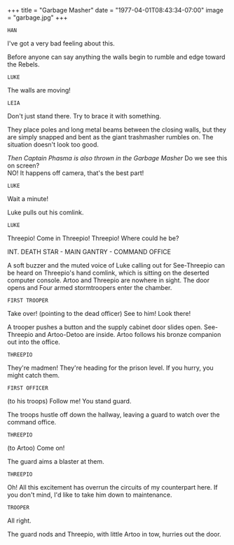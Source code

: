 +++
title = "Garbage Masher"
date = "1977-04-01T08:43:34-07:00"
image = "garbage.jpg"
+++

`HAN`

 I've got a very bad feeling about this.

Before anyone can say anything the walls begin to rumble and edge toward the Rebels.

`LUKE`

 The walls are moving!

`LEIA`

 Don't just stand there. Try to brace it with something.

They place poles and long metal beams between the closing walls, but they are simply snapped and bent as the giant trashmasher rumbles on. The situation doesn't look too good.

*Then Captain Phasma is also thrown in the Garbage Masher*
Do we see this on screen?  
NO!  It happens off camera, that's the best part!

`LUKE`

 Wait a minute!

Luke pulls out his comlink.

`LUKE`

 Threepio! Come in Threepio! Threepio! Where could he be?

INT. DEATH STAR - MAIN GANTRY - COMMAND OFFICE

A soft buzzer and the muted voice of Luke calling out for See-Threepio can be heard on Threepio's hand comlink, which is sitting on the deserted computer console. Artoo and Threepio are nowhere in sight. The door opens and Four armed stormtroopers enter the chamber.


`FIRST TROOPER`

 Take over! (pointing to the dead officer) See to him! Look there!

A trooper pushes a button and the supply cabinet door slides open. See-Threepio and Artoo-Detoo are inside. Artoo follows his bronze companion out into the office.

`THREEPIO`

 They're madmen! They're heading for the prison level. If you hurry, you might catch them.

`FIRST OFFICER`

 (to his troops) Follow me! You stand guard.

The troops hustle off down the hallway, leaving a guard to watch over the command office.

`THREEPIO`

 (to Artoo) Come on!

The guard aims a blaster at them.

`THREEPIO`

 Oh! All this excitement has overrun the circuits of my counterpart here. If you don't mind, I'd like to take him down to maintenance.

`TROOPER`

 All right.

The guard nods and Threepio, with little Artoo in tow, hurries out the door.
